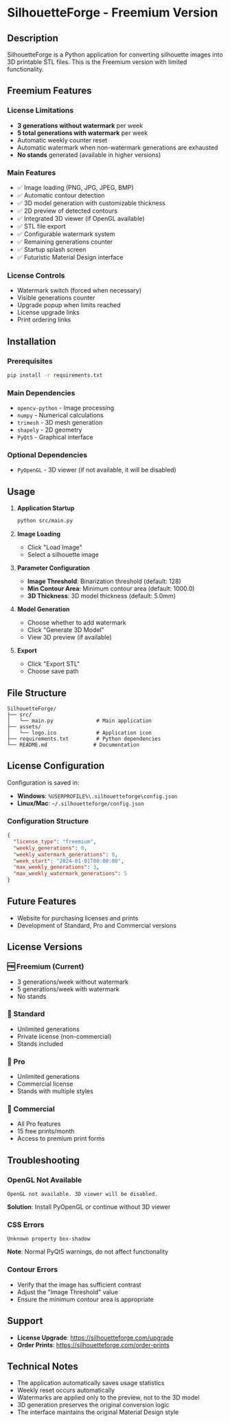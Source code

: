 # SilhouetteForge - Freemium Version

## Description
SilhouetteForge is a Python application for converting silhouette images into 3D printable STL files. This is the Freemium version with limited functionality.

## Freemium Features

### License Limitations
- **3 generations without watermark** per week
- **5 total generations with watermark** per week
- Automatic weekly counter reset
- Automatic watermark when non-watermark generations are exhausted
- **No stands** generated (available in higher versions)

### Main Features
- ✅ Image loading (PNG, JPG, JPEG, BMP)
- ✅ Automatic contour detection
- ✅ 3D model generation with customizable thickness
- ✅ 2D preview of detected contours
- ✅ Integrated 3D viewer (if OpenGL available)
- ✅ STL file export
- ✅ Configurable watermark system
- ✅ Remaining generations counter
- ✅ Startup splash screen
- ✅ Futuristic Material Design interface

### License Controls
- Watermark switch (forced when necessary)
- Visible generations counter
- Upgrade popup when limits reached
- License upgrade links
- Print ordering links

## Installation

### Prerequisites
```bash
pip install -r requirements.txt
```

### Main Dependencies
- `opencv-python` - Image processing
- `numpy` - Numerical calculations
- `trimesh` - 3D mesh generation
- `shapely` - 2D geometry
- `PyQt5` - Graphical interface

### Optional Dependencies
- `PyOpenGL` - 3D viewer (if not available, it will be disabled)

## Usage

1. **Application Startup**
   ```bash
   python src/main.py
   ```

2. **Image Loading**
   - Click "Load Image"
   - Select a silhouette image

3. **Parameter Configuration**
   - **Image Threshold**: Binarization threshold (default: 128)
   - **Min Contour Area**: Minimum contour area (default: 1000.0)
   - **3D Thickness**: 3D model thickness (default: 5.0mm)

4. **Model Generation**
   - Choose whether to add watermark
   - Click "Generate 3D Model"
   - View 3D preview (if available)

5. **Export**
   - Click "Export STL"
   - Choose save path

## File Structure

```
SilhouetteForge/
├── src/
│   └── main.py              # Main application
├── assets/
│   └── logo.ico             # Application icon
├── requirements.txt         # Python dependencies
└── README.md               # Documentation
```

## License Configuration

Configuration is saved in:
- **Windows**: `%USERPROFILE%\.silhouetteforge\config.json`
- **Linux/Mac**: `~/.silhouetteforge/config.json`

### Configuration Structure
```json
{
  "license_type": "freemium",
  "weekly_generations": 0,
  "weekly_watermark_generations": 0,
  "week_start": "2024-01-01T00:00:00",
  "max_weekly_generations": 3,
  "max_weekly_watermark_generations": 5
}
```
## Future Features
- Website for purchasing licenses and prints
- Development of Standard, Pro and Commercial versions

## License Versions

### 🆓 Freemium (Current)
- 3 generations/week without watermark
- 5 generations/week with watermark
- No stands

### 💼 Standard
- Unlimited generations
- Private license (non-commercial)
- Stands included

### 🚀 Pro
- Unlimited generations
- Commercial license
- Stands with multiple styles

### 🏢 Commercial
- All Pro features
- 15 free prints/month
- Access to premium print forms

## Troubleshooting

### OpenGL Not Available
```
OpenGL not available. 3D viewer will be disabled.
```
**Solution**: Install PyOpenGL or continue without 3D viewer

### CSS Errors
```
Unknown property box-shadow
```
**Note**: Normal PyQt5 warnings, do not affect functionality

### Contour Errors
- Verify that the image has sufficient contrast
- Adjust the "Image Threshold" value
- Ensure the minimum contour area is appropriate

## Support

- **License Upgrade**: https://silhouetteforge.com/upgrade
- **Order Prints**: https://silhouetteforge.com/order-prints

## Technical Notes

- The application automatically saves usage statistics
- Weekly reset occurs automatically
- Watermarks are applied only to the preview, not to the 3D model
- 3D generation preserves the original conversion logic
- The interface maintains the original Material Design style
